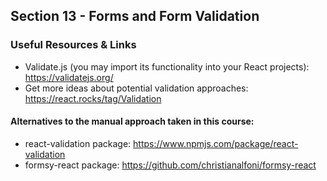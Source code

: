 ## Section 13 - Forms and Form Validation

### Useful Resources & Links

* Validate.js (you may import its functionality into your React projects): https://validatejs.org/
* Get more ideas about potential validation approaches: https://react.rocks/tag/Validation

#### Alternatives to the manual approach taken in this course:

* react-validation package: https://www.npmjs.com/package/react-validation
* formsy-react package: https://github.com/christianalfoni/formsy-react